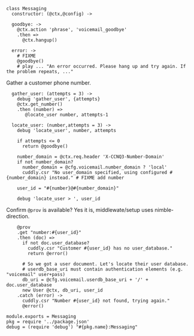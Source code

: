    class Messaging
      constructor: (@ctx,@config) ->

      goodbye: ->
        @ctx.action 'phrase', 'voicemail_goodbye'
        .then =>
          @ctx.hangup()

      error: ->
        # FIXME
        @goodbye()
        # play ... "An error occurred. Please hang up and try again. If the problem repeats, ..."

Gather a customer phone number.

      gather_user: (attempts = 3) ->
        debug 'gather_user', {attempts}
        @ctx.get_number()
        .then (number) =>
           @locate_user number, attempts-1

      locate_user: (number,attempts = 3) ->
        debug 'locate_user', number, attempts

        if attempts <= 0
          return @goodbye()

        number_domain = @ctx.req.header 'X-CCNQ3-Number-Domain'
        if not number_domain?
          number_domain = @cfg.voicemail.number_domain ? 'local'
          cuddly.csr "No user_domain specified, using configured #{number_domain} instead." # FIXME add number

        user_id = "#{number}@#{number_domain}"

        debug 'locate_user > ', user_id

Confirm `@prov` is available?
Yes it is, middlewate/setup uses nimble-direction.

        @prov
        .get "number:#{user_id}"
        .then (doc) =>
          if not doc.user_database?
            cuddly.csr "Customer #{user_id} has no user_database."
            return @error()

          # So we got a user document. Let's locate their user database.
          # userdb_base_uri must contain authentication elements (e.g. "voicemail" user+pass)
          db_uri = @cfg.voicemail.userdb_base_uri + '/' + doc.user_database
          new User @ctx, db_uri, user_id
        .catch (error) ->
          cuddly.csr "Number #{user_id} not found, trying again."
          @error()

    module.exports = Messaging
    pkg = require '../package.json'
    debug = (require 'debug') "#{pkg.name}:Messaging"
